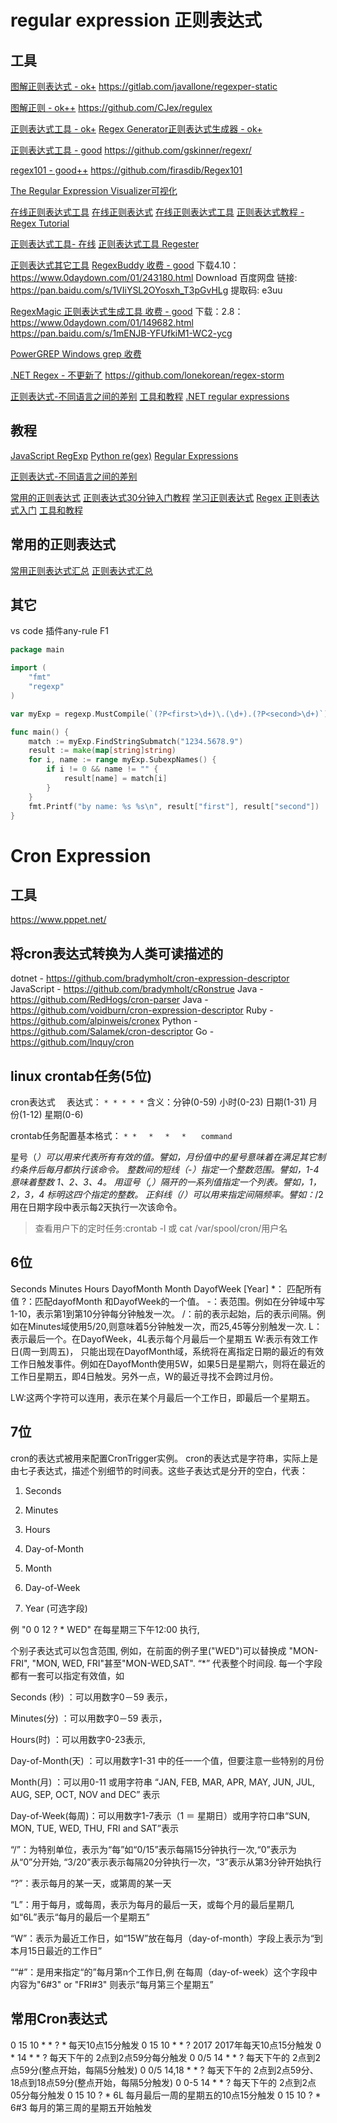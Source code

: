 # regular expression 正则表达式

## 工具
[图解正则表达式 - ok+](https://regexper.com/)
https://gitlab.com/javallone/regexper-static

[图解正则 - ok++](https://jex.im/regulex/#!flags=&re=%5E(a%7Cb)*%3F%24)
https://github.com/CJex/regulex


[正则表达式工具 - ok+](http://tool.chinaz.com/regex/)
[Regex Generator正则表达式生成器 - ok+](https://regex-generator.olafneumann.org/)

[正则表达式工具 - good](https://regexr.com/)
https://github.com/gskinner/regexr/

[regex101 - good++](https://regex101.com/)
https://github.com/firasdib/Regex101

[The Regular Expression Visualizer可视化](https://blog.robertelder.org/regular-expression-visualizer/)

[在线正则表达式工具](https://www.regextester.com/)
[在线正则表达式](http://www.regexe.com/)
[在线正则表达式工具](https://www.computerhope.com/cgi-bin/text-tool.pl)
[正则表达式教程 - Regex Tutorial](http://www.regular-expressions.info/wordboundaries.html)


[正则表达式工具- 在线](https://deerchao.cn/tools/wegester/)
[正则表达式工具 Regester](https://deerchao.cn/tools/regester/)

[正则表达式其它工具](http://www.regular-expressions.info/tools.html)
[RegexBuddy 收费 - good](http://www.regexbuddy.com/)
下载4.10：https://www.0daydown.com/01/243180.html
Download 百度网盘
链接: https://pan.baidu.com/s/1VIiYSL2OYosxh_T3pGvHLg 提取码: e3uu

[RegexMagic 正则表达式生成工具 收费 - good](https://www.regexmagic.com/)
下载：2.8：https://www.0daydown.com/01/149682.html
https://pan.baidu.com/s/1mENJB-YFUfkiM1-WC2-ycg

[PowerGREP  Windows grep 收费](https://www.powergrep.com/)

[.NET Regex - 不更新了](http://regexstorm.net/)
https://github.com/lonekorean/regex-storm


[正则表达式-不同语言之间的差别](https://www.regular-expressions.info/refcharacters.html)
[工具和教程](http://www.regexlab.com/zh/mtracer/download.htm)
[.NET regular expressions](https://docs.microsoft.com/en-us/dotnet/standard/base-types/regular-expression-language-quick-reference)

## 教程
[JavaScript RegExp](https://learnbyexample.github.io/learn_js_regexp/anchors.html)
[Python re(gex)](https://learnbyexample.github.io/py_regular_expressions/buy.html)
[Regular Expressions](https://github.com/EbookFoundation/free-programming-books/blob/master/books/free-programming-books.md#regular-expressions)



[正则表达式-不同语言之间的差别](https://www.regular-expressions.info/refcharacters.html)

[常用的正则表达式](https://github.com/cdoco/common-regex)
[正则表达式30分钟入门教程](https://deerchao.cn/tutorials/regex/regex.htm)
[学习正则表达式](https://github.com/ziishaned/learn-regex)
[Regex 正则表达式入门](https://www.cnblogs.com/codeshell/p/12825243.html)
[工具和教程](http://www.regexlab.com/zh/mtracer/download.htm)

## 常用的正则表达式
[常用正则表达式汇总](https://www.cnblogs.com/cxsabc/p/10627631.html)
[正则表达式汇总](https://mp.weixin.qq.com/s/h11xHEPxjy1IPE514IjYyw)

## 其它
vs code 插件any-rule   F1



```go
package main

import (
	"fmt"
	"regexp"
)

var myExp = regexp.MustCompile(`(?P<first>\d+)\.(\d+).(?P<second>\d+)`)

func main() {
	match := myExp.FindStringSubmatch("1234.5678.9")
	result := make(map[string]string)
	for i, name := range myExp.SubexpNames() {
		if i != 0 && name != "" {
			result[name] = match[i]
		}
	}
	fmt.Printf("by name: %s %s\n", result["first"], result["second"])
}
```


# Cron Expression
## 工具
https://www.pppet.net/
## 将cron表达式转换为人类可读描述的
dotnet - https://github.com/bradymholt/cron-expression-descriptor
JavaScript - https://github.com/bradymholt/cRonstrue
Java - https://github.com/RedHogs/cron-parser
Java - https://github.com/voidburn/cron-expression-descriptor
Ruby - https://github.com/alpinweis/cronex
Python - https://github.com/Salamek/cron-descriptor
Go - https://github.com/lnquy/cron

## linux crontab任务(5位)
cron表达式　
表达式： `* * * * *`
含义：分钟(0-59) 小时(0-23) 日期(1-31) 月份(1-12) 星期(0-6)

crontab任务配置基本格式： 
`* *　 *　 *　 *　　command`

星号（*）可以用来代表所有有效的值。譬如，月份值中的星号意味着在满足其它制约条件后每月都执行该命令。
整数间的短线（-）指定一个整数范围。譬如，1-4 意味着整数 1、2、3、4。
用逗号（,）隔开的一系列值指定一个列表。譬如，1，2，3，4 标明这四个指定的整数。
正斜线（/）可以用来指定间隔频率。譬如：*/2用在日期字段中表示每2天执行一次该命令。

> 查看用户下的定时任务:crontab -l 或 cat /var/spool/cron/用户名

## 6位
Seconds Minutes Hours DayofMonth Month DayofWeek [Year]
*： 匹配所有值
?：匹配dayofMonth 和DayofWeek的一个值。
-：表范围。例如在分钟域中写1-10，表示第1到第10分钟每分钟触发一次。
/：前的表示起始，后的表示间隔。例如在Minutes域使用5/20,则意味着5分钟触发一次，而25,45等分别触发一次.
L：表示最后一个。在DayofWeek，4L表示每个月最后一个星期五
W:表示有效工作日(周一到周五)， 只能出现在DayofMonth域，系统将在离指定日期的最近的有效工作日触发事件。例如在DayofMonth使用5W，如果5日是星期六，则将在最近的工作日星期五，即4日触发。另外一点，W的最近寻找不会跨过月份。

LW:这两个字符可以连用，表示在某个月最后一个工作日，即最后一个星期五。

## 7位

cron的表达式被用来配置CronTrigger实例。 cron的表达式是字符串，实际上是由七子表达式，描述个别细节的时间表。这些子表达式是分开的空白，代表：

1. Seconds

2. Minutes

3. Hours

4. Day-of-Month

5. Month

6. Day-of-Week

7. Year (可选字段)

例 "0 0 12 ? * WED" 在每星期三下午12:00 执行,

个别子表达式可以包含范围, 例如，在前面的例子里("WED")可以替换成 "MON-FRI", "MON, WED, FRI"甚至"MON-WED,SAT". “*” 代表整个时间段.
每一个字段都有一套可以指定有效值，如

Seconds (秒) ：可以用数字0－59 表示，

Minutes(分) ：可以用数字0－59 表示，

Hours(时) ：可以用数字0-23表示,

Day-of-Month(天) ：可以用数字1-31 中的任一一个值，但要注意一些特别的月份

Month(月) ：可以用0-11 或用字符串 “JAN, FEB, MAR, APR, MAY, JUN, JUL, AUG, SEP, OCT, NOV and DEC” 表示

Day-of-Week(每周)：可以用数字1-7表示（1 ＝ 星期日）或用字符口串“SUN, MON, TUE, WED, THU, FRI and SAT”表示

“/”：为特别单位，表示为“每”如“0/15”表示每隔15分钟执行一次,“0”表示为从“0”分开始, “3/20”表示表示每隔20分钟执行一次，“3”表示从第3分钟开始执行

“?”：表示每月的某一天，或第周的某一天

“L”：用于每月，或每周，表示为每月的最后一天，或每个月的最后星期几如“6L”表示“每月的最后一个星期五”

“W”：表示为最近工作日，如“15W”放在每月（day-of-month）字段上表示为“到本月15日最近的工作日”

““#”：是用来指定“的”每月第n个工作日,例 在每周（day-of-week）这个字段中内容为"6#3" or "FRI#3" 则表示“每月第三个星期五”

## 常用Cron表达式

0 15 10 * * ? *	每天10点15分触发
0 15 10 * * ? 2017	2017年每天10点15分触发
0 * 14 * * ?	每天下午的 2点到2点59分每分触发
0 0/5 14 * * ?	每天下午的 2点到2点59分(整点开始，每隔5分触发)
0 0/5 14,18 * * ?	每天下午的 2点到2点59分、18点到18点59分(整点开始，每隔5分触发)
0 0-5 14 * * ?	每天下午的 2点到2点05分每分触发
0 15 10 ? * 6L	每月最后一周的星期五的10点15分触发
0 15 10 ? * 6#3	每月的第三周的星期五开始触发